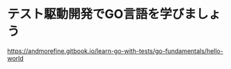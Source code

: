 # テスト駆動開発でGO言語を学びましょう 
https://andmorefine.gitbook.io/learn-go-with-tests/go-fundamentals/hello-world
